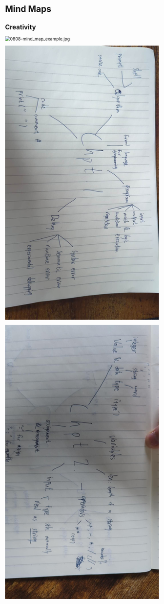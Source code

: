# Mind Maps

## Creativity

![0808-mind_map_example.jpg](0808-mind_map_example.jpg)

![0905-ch1.jpg](0905-ch1.jpg)

![0908-ch2.jpg](0908-ch2.jpg)